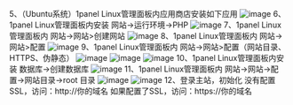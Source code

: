 5、（Ubuntu系统）1panel Linux管理面板内应用商店安装如下应用
![image](https://github.com/user-attachments/assets/046b8d18-92d4-4efe-bc0d-a76d82bcb495)
6、1panel Linux管理面板内安装 网站->运行环境->PHP
![image](https://github.com/user-attachments/assets/f761e307-0aba-4b96-a7e2-cf71f931277b)
7、1panel Linux管理面板内 网站->网站>创建网站
![image](https://github.com/user-attachments/assets/446b3cfb-30e4-4ff0-86f6-7276b4f70ab6)
8、1panel Linux管理面板内 网站->网站>配置
![image](https://github.com/user-attachments/assets/2d515599-61aa-4de6-b182-44f152b31fc7)
9、1panel Linux管理面板内 网站->网站>配置（网站目录、HTTPS、伪静态）
![image](https://github.com/user-attachments/assets/a6dc1712-3108-421f-b206-6f2edc2f8a44)
![image](https://github.com/user-attachments/assets/9ff0123d-90d7-4d34-83ab-6bd6b93951c6)
![image](https://github.com/user-attachments/assets/8a5f303c-1868-49f6-8022-1fcfa7787f8a)
10、1panel Linux管理面板内安装 数据库->创建数据库
![image](https://github.com/user-attachments/assets/12b05ae1-5158-42f5-9a38-6d6ff3dabee2)
11、1panel Linux管理面板内 网站->网站->配置->网站目录->root 目录
![image](https://github.com/user-attachments/assets/dd402927-e178-4dc0-8caf-85debe85ba02)
![image](https://github.com/user-attachments/assets/d910a9d2-6463-4c04-a689-1c037f70baac)
12、登录主站，初始化
没有配置SSL，访问：http://你的域名
如果配置了SSL，访问：https://你的域名
